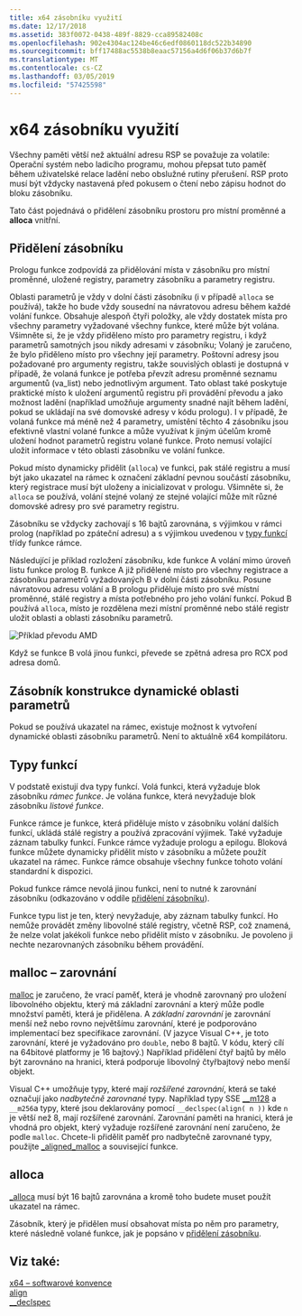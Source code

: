 ```yaml
---
title: x64 zásobníku využití
ms.date: 12/17/2018
ms.assetid: 383f0072-0438-489f-8829-cca89582408c
ms.openlocfilehash: 902e4304ac124be46c6edf0860118dc522b34890
ms.sourcegitcommit: bff17488ac5538b8eaac57156a4d6f06b37d6b7f
ms.translationtype: MT
ms.contentlocale: cs-CZ
ms.lasthandoff: 03/05/2019
ms.locfileid: "57425598"
---
```

# <a name="x64-stack-usage"></a>x64 zásobníku využití

Všechny paměti větší než aktuální adresu RSP se považuje za volatile: Operační systém nebo ladicího programu, mohou přepsat tuto paměť během uživatelské relace ladění nebo obslužné rutiny přerušení. RSP proto musí být vždycky nastavená před pokusem o čtení nebo zápisu hodnot do bloku zásobníku.

Tato část pojednává o přidělení zásobníku prostoru pro místní proměnné a **alloca** vnitřní.

## <a name="stack-allocation"></a>Přidělení zásobníku

Prologu funkce zodpovídá za přidělování místa v zásobníku pro místní proměnné, uložené registry, parametry zásobníku a parametry registru.

Oblasti parametrů je vždy v dolní části zásobníku (i v případě `alloca` se používá), takže ho bude vždy sousední na návratovou adresu během každé volání funkce. Obsahuje alespoň čtyři položky, ale vždy dostatek místa pro všechny parametry vyžadované všechny funkce, které může být volána. Všimněte si, že je vždy přiděleno místo pro parametry registru, i když parametrů samotných jsou nikdy adresami v zásobníku; Volaný je zaručeno, že bylo přiděleno místo pro všechny její parametry. Poštovní adresy jsou požadované pro argumenty registru, takže souvislých oblasti je dostupná v případě, že volaná funkce je potřeba převzít adresu proměnné seznamu argumentů (va_list) nebo jednotlivým argument. Tato oblast také poskytuje praktické místo k uložení argumentů registru při provádění převodu a jako možnost ladění (například umožňuje argumenty snadné najít během ladění, pokud se ukládají na své domovské adresy v kódu prologu). I v případě, že volaná funkce má méně než 4 parametry, umístění těchto 4 zásobníku jsou efektivně vlastní volané funkce a může využívat k jiným účelům kromě uložení hodnot parametrů registru volané funkce.  Proto nemusí volající uložit informace v této oblasti zásobníku ve volání funkce.

Pokud místo dynamicky přidělit (`alloca`) ve funkci, pak stálé registru a musí být jako ukazatel na rámec k označení základní pevnou součástí zásobníku, který registrace musí být uloženy a inicializovat v prologu. Všimněte si, že `alloca` se používá, volání stejné volaný ze stejné volající může mít různé domovské adresy pro své parametry registru.

Zásobníku se vždycky zachovají s 16 bajtů zarovnána, s výjimkou v rámci prolog (například po zpáteční adresu) a s výjimkou uvedenou v [typy funkcí](#function-types) třídy funkce rámce.

Následující je příklad rozložení zásobníku, kde funkce A volání mimo úroveň listu funkce prolog B. funkce A již přidělené místo pro všechny registrace a zásobníku parametrů vyžadovaných B v dolní části zásobníku. Posune návratovou adresu volání a B prologu přiděluje místo pro své místní proměnné, stálé registry a místa potřebného pro jeho volání funkcí. Pokud B používá `alloca`, místo je rozdělena mezi místní proměnné nebo stálé registr uložit oblasti a oblasti zásobníku parametrů.

![Příklad převodu AMD](../build/media/vcamd_conv_ex_5.png "Příklad převodu AMD")

Když se funkce B volá jinou funkci, převede se zpětná adresa pro RCX pod adresa domů.

## <a name="dynamic-parameter-stack-area-construction"></a>Zásobník konstrukce dynamické oblasti parametrů

Pokud se používá ukazatel na rámec, existuje možnost k vytvoření dynamické oblasti zásobníku parametrů. Není to aktuálně x64 kompilátoru.

## <a name="function-types"></a>Typy funkcí

V podstatě existují dva typy funkcí. Volá funkci, která vyžaduje blok zásobníku *rámec funkce*. Je volána funkce, která nevyžaduje blok zásobníku *listové funkce*.

Funkce rámce je funkce, která přiděluje místo v zásobníku volání dalších funkcí, ukládá stálé registry a používá zpracování výjimek. Také vyžaduje záznam tabulky funkcí. Funkce rámce vyžaduje prologu a epilogu. Bloková funkce můžete dynamicky přidělit místo v zásobníku a můžete použít ukazatel na rámec. Funkce rámce obsahuje všechny funkce tohoto volání standardní k dispozici.

Pokud funkce rámce nevolá jinou funkci, není to nutné k zarovnání zásobníku (odkazováno v oddíle [přidělení zásobníku](#stack-allocation)).

Funkce typu list je ten, který nevyžaduje, aby záznam tabulky funkcí. Ho nemůže provádět změny libovolné stálé registry, včetně RSP, což znamená, že nelze volat jakékoli funkce nebo přidělit místo v zásobníku. Je povoleno ji nechte nezarovnaných zásobníku během provádění.

## <a name="malloc-alignment"></a>malloc – zarovnání

[malloc](../c-runtime-library/reference/malloc.md) je zaručeno, že vrací paměť, která je vhodně zarovnaný pro uložení libovolného objektu, který má základní zarovnání a který může podle množství paměti, která je přidělena. A *základní zarovnání* je zarovnání menší než nebo rovno největšímu zarovnání, které je podporováno implementací bez specifikace zarovnání. (V jazyce Visual C++, je toto zarovnání, které je vyžadováno pro `double`, nebo 8 bajtů. V kódu, který cílí na 64bitové platformy je 16 bajtový.) Například přidělení čtyř bajtů by mělo být zarovnáno na hranici, která podporuje libovolný čtyřbajtový nebo menší objekt.

Visual C++ umožňuje typy, které mají *rozšířené zarovnání*, která se také označují jako *nadbytečně zarovnané* typy. Například typy SSE [__m128](../cpp/m128.md) a `__m256`a typy, které jsou deklarovány pomocí `__declspec(align( n ))` kde `n` je větší než 8, mají rozšířené zarovnání. Zarovnání paměti na hranici, která je vhodná pro objekt, který vyžaduje rozšířené zarovnání není zaručeno, že podle `malloc`. Chcete-li přidělit paměť pro nadbytečně zarovnané typy, použijte [_aligned_malloc](../c-runtime-library/reference/aligned-malloc.md) a související funkce.

## <a name="alloca"></a>alloca

[_alloca](../c-runtime-library/reference/alloca.md) musí být 16 bajtů zarovnána a kromě toho budete muset použít ukazatel na rámec.

Zásobník, který je přidělen musí obsahovat místa po něm pro parametry, které následně volané funkce, jak je popsáno v [přidělení zásobníku](#stack-allocation).

## <a name="see-also"></a>Viz také:

[x64 – softwarové konvence](../build/x64-software-conventions.md)<br/>
[align](../cpp/align-cpp.md)<br/>
[__declspec](../cpp/declspec.md)
